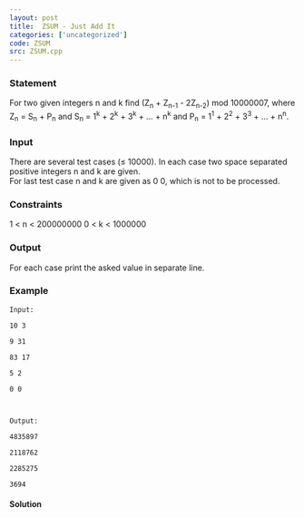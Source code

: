 ```yaml
---
layout: post
title:  ZSUM - Just Add It
categories: ['uncategorized']
code: ZSUM
src: ZSUM.cpp
---
```


### **Statement**

For two given integers n and k find (Z<sub>n</sub> + Z<sub>n-1</sub> -
2Z<sub>n-2</sub>) mod 10000007, where Z<sub>n</sub> =
S<sub>n</sub> + P<sub>n</sub> and S<sub>n</sub> =
1<sup>k</sup> + 2<sup>k</sup> + 3<sup>k</sup> + … +
n<sup>k</sup> and P<sub>n</sub> = 1<sup>1</sup> +
2<sup>2</sup> + 3<sup>3</sup> + … + n<sup>n</sup>.

### Input

There are several test cases (≤ 10000). In each case two space separated
positive integers n and k are given.  
For last test case n and k are given as 0 0, which is not to be processed.

### Constraints

1 < n < 200000000 0 < k < 1000000

### Output

For each case print the asked value in separate line.

### Example

    
    
    Input:
    10 3
    9 31
    83 17
    5 2
    0 0
    
    Output:
    4835897
    2118762
    2285275
    3694



#### **Solution**



